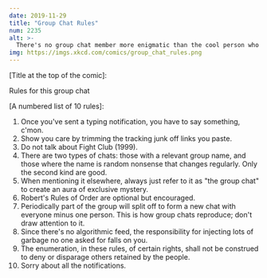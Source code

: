 ```yaml
---
date: 2019-11-29
title: "Group Chat Rules"
num: 2235
alt: >-
  There's no group chat member more enigmatic than the cool person who you all assume has the chat on mute, but who then instantly chimes in with no delay the moment something relevant to them is mentioned.
img: https://imgs.xkcd.com/comics/group_chat_rules.png
---
```

[Title at the top of the comic]:

Rules for this group chat

[A numbered list of 10 rules]:

 1.  Once you've sent a typing notification, you have to say something, c'mon.
 2.  Show you care by trimming the tracking junk off links you paste.
 3.  Do not talk about Fight Club (1999).
 4.  There are two types of chats: those with a relevant group name, and those where the name is random nonsense that changes regularly. Only the second kind are good.
 5.  When mentioning it elsewhere, always just refer to it as "the group chat" to create an aura of exclusive mystery.
 6.  Robert's Rules of Order are optional but encouraged.
 7.  Periodically part of the group will split off to form a new chat with everyone minus one person. This is how group chats reproduce; don't draw attention to it.
 8.  Since there's no algorithmic feed, the responsibility for injecting lots of garbage no one asked for falls on you.
 9.  The enumeration, in these rules, of certain rights, shall not be construed to deny or disparage others retained by the people.
 10. Sorry about all the notifications.